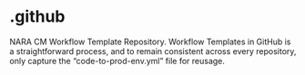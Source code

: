 # .github
NARA CM Workflow Template Repository.
Workflow Templates in GitHub is a straightforward process, and to remain consistent across every repository, only capture the “code-to-prod-env.yml” file for reusage.
